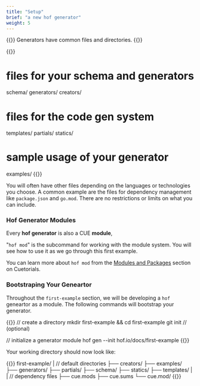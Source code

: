 ```yaml
---
title: "Setup"
brief: "a new hof generator"
weight: 5
---
```


{{<lead>}}
Generators have common files and directories.
{{</lead>}}

{{<codeInner title="Typical directory structure">}}
# files for your schema and generators
schema/
generators/
creators/

# files for the code gen system
templates/
partials/
statics/

# sample usage of your generator
examples/
{{</codeInner>}}

You will often have other files depending on the languages or technologies you choose.
A common example are the files for dependency management like `package.json` and `go.mod`.
There are no restrictions or limits on what you can include.

### Hof Generator Modules

Every __hof generator__ is also a CUE __module__, 

"`hof mod`" is the subcommand for working with the module system.
You will see how to use it as we go through this first example.

You can learn more about `hof mod` from the
[Modules and Packages](https://cuetorials.com/first-steps/modules-and-packages/) section on Cuetorials.

### Bootstraping Your Geneartor

Throughout the `first-example` section,
we will be developing a `hof` geneartor as a module.
The following commands will bootstrap your generator.

{{<codeInner title="Setup Commands">}}
// create a directory
mkdir first-example && cd first-example
git init   // (optional)

// initialize a generator module
hof gen --init hof.io/docs/first-example
{{</codeInner>}}

Your working directory should now look like:

{{<codeInner title="Module layout">}}
first-example/
|  // default directories
├── creators/
├── examples/
├── generators/
├── partials/
├── schema/
├── statics/
├── templates/
|
|  // dependency files
├── cue.mods
├── cue.sums
└── cue.mod/
{{</codeInner>}}

